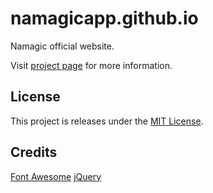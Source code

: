 # namagicapp.github.io

Namagic official website.

Visit [project page](http://www.namagicapp.com) for more information.

## License

This project is releases under the [MIT License](LICENSE).

## Credits

[Font Awesome](http://fontawesome.io)
[jQuery](https://jquery.com/)